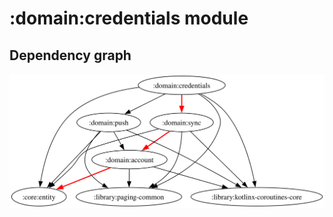 # :domain:credentials module
## Dependency graph
![Dependency graph](../../docs/images/graphs/dep_graph_domain_credentials.svg)
